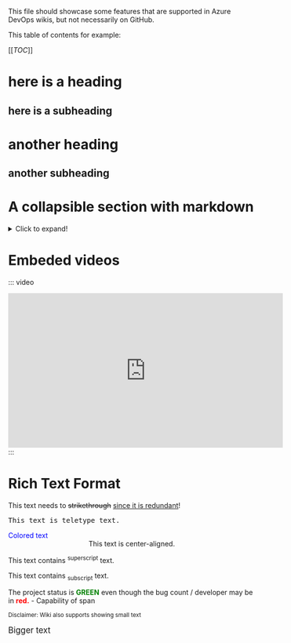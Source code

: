 This file should showcase some features that are supported in Azure DevOps wikis, but not necessarily on GitHub.

This table of contents for example:

[[_TOC_]]

# here is a heading

## here is a subheading

# another heading

## another subheading

# A collapsible section with markdown
<details>
  <summary>Click to expand!</summary>

  ## Heading
  1. A numbered
  2. list
     * With some
     * Sub bullets
</details>

# Embeded videos

::: video
<iframe width="560" height="315" src="https://www.youtube.com/embed/E72DWgKP_1Y" frameborder="0" allow="autoplay; encrypted-media" allowfullscreen></iframe>
:::


# Rich Text Format

<p>This text needs to <del>strikethrough</del> <ins>since it is redundant</ins>!</p>
<p><tt>This text is teletype text.</tt></p>
<font color="blue">Colored text</font>
<center>This text is center-aligned.</center>
<p>This text contains <sup>superscript</sup> text.</p>
<p>This text contains <sub>subscript</sub> text.</p>
<p>The project status is <span style="color:green;font-weight:bold">GREEN</span> even though the bug count / developer may be in <span style="color:red;font-weight:bold">red.</span> - Capability of span
<p><small>Disclaimer: Wiki also supports showing small text</small></p>
<p><big>Bigger text</big></p>
